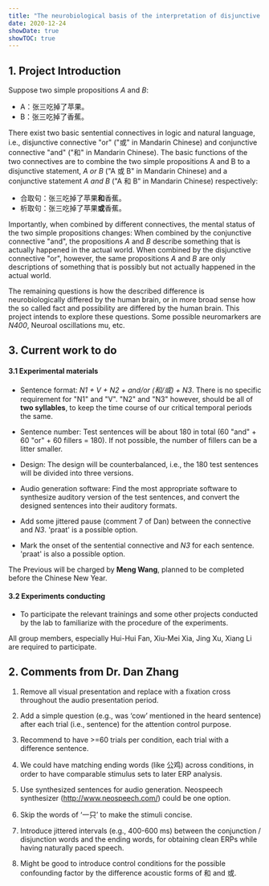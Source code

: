 ```yaml
---
title: "The neurobiological basis of the interpretation of disjunctive connectives"
date: 2020-12-24
showDate: true
showTOC: true
---
```


## 1. Project Introduction

Suppose two simple propositions _A_ and _B_:

- A：张三吃掉了苹果。
- B：张三吃掉了香蕉。

There exist two basic sentential connectives in logic and natural language, i.e., disjunctive connective "or" ("或" in Mandarin Chinese) and conjunctive connective "and" ("和" in Mandarin Chinese). The basic functions of the two connectives are to combine the two simple propositions A and B to a disjunctive statement, _A or B_ ("A 或 B" in Mandarin Chinese) and a conjunctive statement _A and B_ ("A 和 B" in Mandarin Chinese) respectively:

- 合取句：张三吃掉了苹果**和**香蕉。
- 析取句：张三吃掉了苹果**或**香蕉。

Importantly, when combined by different connectives, the mental status of the two simple propositions changes: When combined by the conjunctive connective "and", the propositions _A_ and _B_ describe something that is actually happened in the actual world. When combined by the disjunctive connective "or", however, the same propositions _A_ and _B_ are only descriptions of something that is possibly but not actually happened in the actual world.

The remaining questions is how the described difference is neurobiologically differed by the human brain, or in more broad sense how the so called fact and possibility are differed by the human brain. This project intends to explore these questions. Some possible neuromarkers are  _N400_, Neuroal oscillations mu, etc.

## 3. Current work to do

#### 3.1 Experimental materials

- Sentence format: _N1 + V + N2 + and/or (和/或) + N3_. There is no specific requirement for "N1" and "V". "N2" and "N3" however, should be all of __two syllables__, to keep the time course of our critical temporal periods the same.

- Sentence number: Test sentences will be about 180 in total (60 "and" + 60 "or" + 60 fillers = 180). If not possible, the number of fillers can be a litter smaller.

- Design: The design will be counterbalanced, i.e., the 180 test sentences will be divided into three versions.

- Audio generation software: Find the most appropriate software to synthesize auditory version of the test sentences, and convert the designed sentences into their auditory formats.

- Add some jittered pause (comment 7 of Dan) between the connective and _N3_. 'praat' is a possible option.

- Mark the onset of the sentential connective and _N3_ for each sentence. 'praat' is also a possible option.

The Previous will be charged by **Meng Wang**, planned to be completed before the Chinese New Year.

#### 3.2 Experiments conducting

- To participate the relevant trainings and some other projects conducted by the lab to familiarize with the procedure of the experiments.

All group members, especially Hui-Hui Fan, Xiu-Mei Xia, Jing Xu, Xiang Li are required to participate.

## 2. Comments from Dr. Dan Zhang

1. Remove all visual presentation and replace with a fixation cross throughout the audio presentation period.

2. Add a simple question (e.g., was ‘cow’ mentioned in the heard sentence) after each trial (i.e., sentence) for the attention control purpose.

3. Recommend to have >=60 trials per condition, each trial with a difference sentence. 

4. We could have matching ending words (like 公鸡) across conditions, in order to have comparable stimulus sets to later ERP analysis.

5. Use synthesized sentences for audio generation. Neospeech synthesizer (http://www.neospeech.com/) could be one option.

6. Skip the words of ‘一只’ to make the stimuli concise.

7. Introduce jittered intervals (e.g., 400-600 ms) between the conjunction / disjunction words and the ending words, for obtaining clean ERPs while having naturally paced speech.

8. Might be good to introduce control conditions for the possible confounding factor by the difference acoustic forms of 和 and 或.
